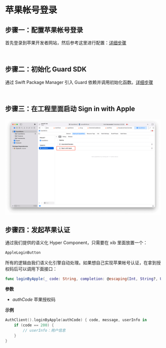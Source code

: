 # 苹果帐号登录

<LastUpdated/>

## 步骤一：配置苹果帐号登录

首先登录到苹果开发者网站，然后参考这里进行配置：[详细步骤](/connections/apple/)

<br>

## 步骤二：初始化 Guard SDK

通过 Swift Package Manager 引入 Guard 依赖并调用初始化函数。[详细步骤](/reference/mobile/sdk-for-ios/develop.html)

<br>

## 步骤三：在工程里面启动 Sign in with Apple

![](./images/apple/1.png)

## 步骤四：发起苹果认证

通过我们提供的语义化 Hyper Component，只需要在 xib 里面放置一个：

```swift
AppleLoginButton
```

所有的逻辑由我们语义化引擎自动处理。如果想自己实现苹果帐号认证，在拿到授权码后可以调用下面接口：

```swift
func loginByApple(_ code: String, completion: @escaping(Int, String?, UserInfo?) -> Void)
```

**参数**

* *authCode* 苹果授权码

**示例**

```swift
AuthClient().loginByApple(authCode) { code, message, userInfo in
    if (code == 200) {
        // userInfo：用户信息
    }
}
```
